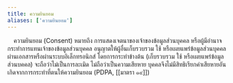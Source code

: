 ```yaml
---
title: ความยินยอม
aliases: ['ความยินยอม']
---
```


&emsp;ความยินยอม (Consent)
หมายถึง การแสดงเจตนาของเจ้าของข้อมูลส่วนบุคคล
หรือผู้มีอำนาจกระทำการแทนเจ้าของข้อมูลส่วนบุคคล อนุญาตให้ผู้อื่นเก็บรวบรวม
ใช้ หรือเผยแพร่ข้อมูลส่วนบุคคล ผ่านเอกสารหรือผ่านระบบอิเล็กทรอนิกส์
โดยการกระทำข้างต้น (เก็บรวบรวม ใช้ หรือเผยแพร่ข้อมูลส่วนบคคล)
จะถือว่าไม่เป็นการละเมิด ไม่ถือว่าเป็นความเสียหาย
บุคคลจึงไม่มีสิทธิเรียกค่าเสียหายอันเกิดจากการกระทำที่ตนให้ความยินยอม (PDPA,
[[มาตรา ๑๙]])